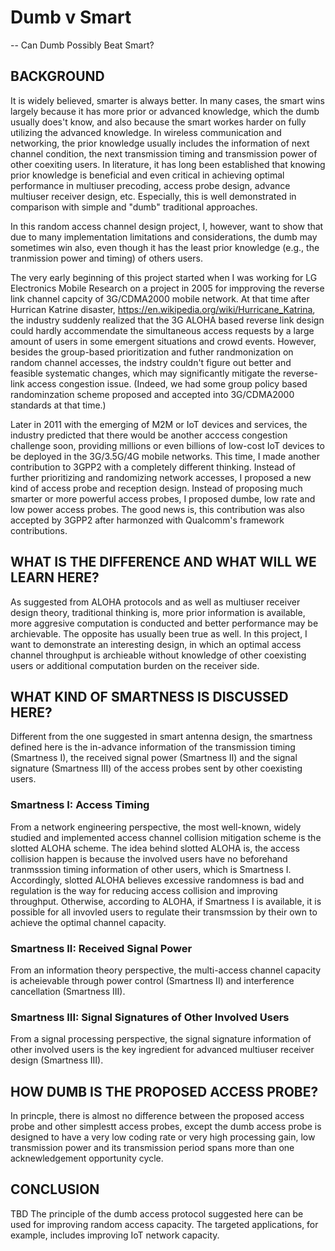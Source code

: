 # Dumb v Smart

-- Can Dumb Possibly Beat Smart?

## BACKGROUND

It is widely believed, smarter is always better. In many cases, the smart wins largely because it has more prior or advanced knowledge, which the dumb usually does't know, and also because the smart workes harder on fully utilizing the advanced knowledge.  In wireless communication and networking, the prior knowledge usually includes the information of next channel condition, the next transmission timing and transmission power of other coexiting users.  In literature, it has long been established that knowing prior knowledge is beneficial and even critical in achieving optimal performance in multiuser precoding, access probe design, advance multiuser receiver design, etc.  Especially, this is well demonstrated in comparison with simple and "dumb" traditional approaches.  

In this random access channel design project, I, however, want to show that due to many implementation limitations and considerations, the dumb may sometimes win also, even though it has the least prior knowledge (e.g., the tranmission power and timing) of others users.  

The very early beginning of this project started when I was working for LG Electronics Mobile Research on a project in 2005 for impproving the reverse link channel capcity of 3G/CDMA2000 mobile network. At that time after Hurrican
Katrine disaster, https://en.wikipedia.org/wiki/Hurricane_Katrina, the industry suddenly realized that the 3G ALOHA based reverse link design could hardly accommendate the simultaneous access requests by a large amount of users in    some emergent situations and crowd events.  However, besides the group-based prioritization and futher randmonization on random channel accesses, the indstry couldn't figure out better and feasible systematic changes, which may significantly mitigate the reverse-link access congestion issue. (Indeed, we had some group policy based randominzation scheme proposed and accepted into 3G/CDMA2000 standards at that time.)

Later in 2011 with the emerging of M2M or IoT devices and services, the industry predicted that there would be another acccess congestion challenge soon, providing millions or even billions of low-cost IoT devices to be deployed in the 3G/3.5G/4G mobile networks.  This time, I made another contribution to 3GPP2 with a completely different thinking.  Instead of further prioritizing and randomizing network accesses,  I proposed a new kind of access probe and reception design. Instead of proposing much smarter or more powerful access probes, I proposed dumbe, low rate and low power access probes.  The good news is, this contribution was also accepted by 3GPP2 after harmonzed with Qualcomm's framework contributions.

## WHAT IS THE DIFFERENCE AND WHAT WILL WE LEARN HERE?

As suggested from ALOHA protocols and as well as multiuser receiver design theory, traditional thinking is, more prior information is available, more aggresive computation is conducted and better performance may be archievable. The opposite has usually been true as well. In this project, I want to demonstrate an interesting design, in which an optimal access channel throughput is archieable without knowledge of other coexisting users or additional computation burden on the receiver side.


## WHAT KIND OF SMARTNESS IS DISCUSSED HERE?

Different from the one suggested in smart antenna design, the smartness defined here is the in-advance information of the transmission timing (Smartness I),  the received signal power (Smartness II) and the signal signature (Smartness III) of the access probes sent by other coexisting users.  

### Smartness I: Access Timing
From a network engineering perspective, the most well-known, widely studied and implemented access channel collision mitigation scheme is the slotted ALOHA scheme.  The idea behind slotted ALOHA is, the access collision happen is because the involved users have no beforehand tranmsssion timing information of other users, which is Smartness I.  Accordingly, slotted ALOHA believes excessive randomness is bad and regulation is the way for reducing access collision and improving throughput.  Otherwise, according to ALOHA, if Smartness I is available, it is possible for all invovled users to regulate their transmssion by their own to achieve the optimal channel capacity.       

### Smartness II: Received Signal Power
From an information theory perspective, the multi-access channel capacity is acheievable through power control (Smartness II) and interference cancellation (Smartness III).  


### Smartness III: Signal Signatures of Other Involved Users
From a signal processing perspective, the signal signature information of other involved users is the key ingredient for advanced multiuser receiver design (Smartness III).

## HOW DUMB IS THE PROPOSED ACCESS PROBE?
In princple, there is almost no difference between the proposed access probe and other simplestt access probes, except the dumb access probe is designed to have a very low coding rate or very high processing gain, low transmission power and its transmission period spans more than one acknewledgement opportunity cycle.


## CONCLUSION

TBD
The principle of the dumb access protocol suggested here can be used for improving random access capacity.  The targeted applications, for example, includes improving IoT network capacity.


